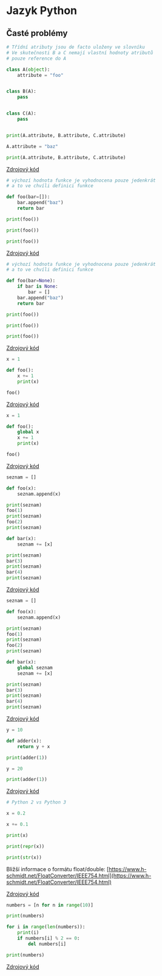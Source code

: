 # Jazyk Python

## Časté problémy

```python
# Třídní atributy jsou de facto uloženy ve slovníku
# Ve skutečnosti B a C nemají vlastní hodnoty atributů
# pouze reference do A

class A(object):
    attribute = "foo"


class B(A):
    pass


class C(A):
    pass


print(A.attribute, B.attribute, C.attribute)

A.attribute = "baz"

print(A.attribute, B.attribute, C.attribute)
```

[Zdrojový kód](https://github.com/tisnik/python-programming-courses/blob/master/Python2/examples/pitfalls/classes.py)

```python
# výchozí hodnota funkce je vyhodnocena pouze jedenkrát
# a to ve chvíli definici funkce

def foo(bar=[]):
    bar.append("baz")
    return bar

print(foo())

print(foo())

print(foo())
```

[Zdrojový kód](https://github.com/tisnik/python-programming-courses/blob/master/Python2/examples/pitfalls/default_argument_1.py)

```python
# výchozí hodnota funkce je vyhodnocena pouze jedenkrát
# a to ve chvíli definici funkce

def foo(bar=None):
    if bar is None:
        bar = []
    bar.append("baz")
    return bar

print(foo())

print(foo())

print(foo())
```

[Zdrojový kód](https://github.com/tisnik/python-programming-courses/blob/master/Python2/examples/pitfalls/default_argument_2.py)

```python
x = 1

def foo():
    x += 1
    print(x)

foo()
```

[Zdrojový kód](https://github.com/tisnik/python-programming-courses/blob/master/Python2/examples/pitfalls/scoping1.py)

```python
x = 1

def foo():
    global x
    x += 1
    print(x)

foo()
```

[Zdrojový kód](https://github.com/tisnik/python-programming-courses/blob/master/Python2/examples/pitfalls/scoping2.py)

```python
seznam = []

def foo(x):
    seznam.append(x)

print(seznam)
foo(1)
print(seznam)
foo(2)
print(seznam)

def bar(x):
    seznam += [x]

print(seznam)
bar(3)
print(seznam)
bar(4)
print(seznam)
```

[Zdrojový kód](https://github.com/tisnik/python-programming-courses/blob/master/Python2/examples/pitfalls/scoping3.py)

```python
seznam = []

def foo(x):
    seznam.append(x)

print(seznam)
foo(1)
print(seznam)
foo(2)
print(seznam)

def bar(x):
    global seznam
    seznam += [x]

print(seznam)
bar(3)
print(seznam)
bar(4)
print(seznam)
```

[Zdrojový kód](https://github.com/tisnik/python-programming-courses/blob/master/Python2/examples/pitfalls/scoping4.py)

```python
y = 10

def adder(x):
    return y + x

print(adder(1))

y = 20

print(adder(1))
```

[Zdrojový kód](https://github.com/tisnik/python-programming-courses/blob/master/Python2/examples/pitfalls/closures.py)

```python
# Python 2 vs Python 3

x = 0.2

x += 0.1

print(x)

print(repr(x))

print(str(x))
```

Bližší informace o formátu float/double:
[https://www.h-schmidt.net/FloatConverter/IEEE754.html](https://www.h-schmidt.net/FloatConverter/IEEE754.html)

[Zdrojový kód](https://github.com/tisnik/python-programming-courses/blob/master/Python2/examples/pitfalls/floats.py)

```python
numbers = [n for n in range(10)]

print(numbers)

for i in range(len(numbers)):
    print(i)
    if numbers[i] % 2 == 0:
        del numbers[i]

print(numbers)
```

[Zdrojový kód](https://github.com/tisnik/python-programming-courses/blob/master/Python2/examples/pitfalls/mutating_list.py)

